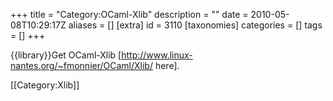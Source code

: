 +++
title = "Category:OCaml-Xlib"
description = ""
date = 2010-05-08T10:29:17Z
aliases = []
[extra]
id = 3110
[taxonomies]
categories = []
tags = []
+++

{{library}}Get OCaml-Xlib [http://www.linux-nantes.org/~fmonnier/OCaml/Xlib/ here].

[[Category:Xlib]]

